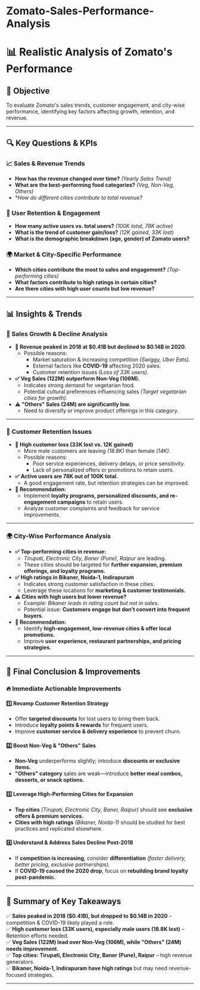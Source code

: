 # Zomato-Sales-Performance-Analysis

# 📊 Realistic Analysis of Zomato's Performance

## 📌 Objective
To evaluate Zomato's sales trends, customer engagement, and city-wise performance, identifying key factors affecting growth, retention, and revenue.

---

## 🔍 Key Questions & KPIs

### 📈 Sales & Revenue Trends
- **How has the revenue changed over time?** *(Yearly Sales Trend)*
- **What are the best-performing food categories?** *(Veg, Non-Veg, Others)*
- **How do different cities contribute to total revenue?*

### 👥 User Retention & Engagement
- **How many active users vs. total users?** *(100K total, 78K active)*
- **What is the trend of customer gain/loss?** *(12K gained, 33K lost)*
- **What is the demographic breakdown (age, gender) of Zomato users?**

### 🌍 Market & City-Specific Performance
- **Which cities contribute the most to sales and engagement?** *(Top-performing cities)*
- **What factors contribute to high ratings in certain cities?**
- **Are there cities with high user counts but low revenue?**

---

## 📊 Insights & Trends

### 🚀 Sales Growth & Decline Analysis
- **🔴 Revenue peaked in 2018 at $0.41B but declined to $0.14B in 2020.**
  - Possible reasons: 
    - Market saturation & increasing competition *(Swiggy, Uber Eats).*
    - External factors like **COVID-19** affecting 2020 sales.
    - Customer retention issues *(Loss of 33K users).*
- **✅ Veg Sales (122M) outperform Non-Veg (106M).**
  - Indicates strong demand for vegetarian food.
  - Potential cultural preferences influencing sales *(Target vegetarian cities for growth).* 
- **⚠️ "Others" Sales (24M) are significantly low.**
  - Need to diversify or improve product offerings in this category.

---

### 📌 Customer Retention Issues
- **🔴 High customer loss (33K lost vs. 12K gained)**
  - More male customers are leaving *(18.8K)* than female *(14K).*
  - Possible reasons: 
    - Poor service experiences, delivery delays, or price sensitivity.
    - Lack of personalized offers or promotions to retain users.
- **✅ Active users are 78K out of 100K total.**
  - A good engagement rate, but retention strategies can be improved.
- **🎯 Recommendation:**
  - Implement **loyalty programs, personalized discounts, and re-engagement campaigns** to retain users.
  - Analyze customer complaints and feedback for service improvements.

---

### 🌍 City-Wise Performance Analysis
- **✅ Top-performing cities in revenue:**
  - *Tirupati, Electronic City, Baner (Pune), Raipur* are leading.
  - These cities should be targeted for **further expansion, premium offerings, and loyalty programs.**
- **✅ High ratings in Bikaner, Noida-1, Indirapuram**
  - Indicates strong customer satisfaction in these cities.
  - Leverage these locations for **marketing & customer testimonials.**
- **⚠️ Cities with high users but lower revenue?**
  - Example: *Bikaner leads in rating count but not in sales.*
  - Potential issue: **Customers engage but don’t convert into frequent buyers.**
- **🎯 Recommendation:**
  - Identify **high-engagement, low-revenue cities & offer local promotions.**
  - Improve **user experience, restaurant partnerships, and pricing strategies.**

---

## 🚀 Final Conclusion & Improvements

### 🔥 Immediate Actionable Improvements

#### 1️⃣ Revamp Customer Retention Strategy
- Offer **targeted discounts** for lost users to bring them back.
- Introduce **loyalty points & rewards** for frequent users.
- Improve **customer service & delivery experience** to prevent churn.

#### 2️⃣ Boost Non-Veg & "Others" Sales
- **Non-Veg** underperforms slightly; introduce **discounts or exclusive items.**
- **"Others" category** sales are weak—introduce **better meal combos, desserts, or snack options.**

#### 3️⃣ Leverage High-Performing Cities for Expansion
- **Top cities** *(Tirupati, Electronic City, Baner, Raipur)* should see **exclusive offers & premium services.**
- **Cities with high ratings** *(Bikaner, Noida-1)* should be studied for best practices and replicated elsewhere.

#### 4️⃣ Understand & Address Sales Decline Post-2018
- If **competition is increasing**, consider **differentiation** *(faster delivery, better pricing, exclusive partnerships).*
- If **COVID-19 caused the 2020 drop**, focus on **rebuilding brand loyalty post-pandemic.**

---

## 📌 Summary of Key Takeaways
✅ **Sales peaked in 2018 ($0.41B), but dropped to $0.14B in 2020** – competition & COVID-19 likely played a role.  
✅ **High customer loss (33K users), especially male users (18.8K lost)** – Retention efforts needed.  
✅ **Veg Sales (122M) lead over Non-Veg (106M), while "Others" (24M) needs improvement.**  
✅ **Top cities: Tirupati, Electronic City, Baner (Pune), Raipur** – high revenue generators.  
✅ **Bikaner, Noida-1, Indirapuram have high ratings** but may need revenue-focused strategies.  

---
